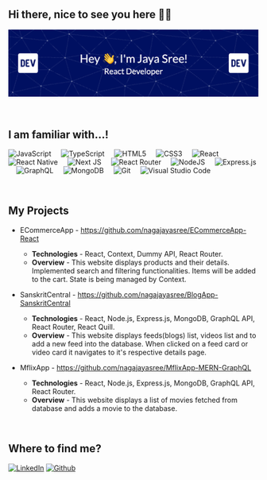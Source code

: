 ## Hi there, nice to see you here 👋😁

<img src='github-header-image (1).png'/>

&nbsp;

## I am familiar with...!

![JavaScript](https://img.shields.io/badge/javascript-%23323330.svg?style=for-the-badge&logo=javascript&logoColor=%23F7DF1E) &nbsp; &nbsp; ![TypeScript](https://img.shields.io/badge/typescript-%23007ACC.svg?style=for-the-badge&logo=typescript&logoColor=white) &nbsp; &nbsp; ![HTML5](https://img.shields.io/badge/html5-%23E34F26.svg?style=for-the-badge&logo=html5&logoColor=white) &nbsp; &nbsp; ![CSS3](https://img.shields.io/badge/css3-%231572B6.svg?style=for-the-badge&logo=css3&logoColor=white) &nbsp; &nbsp; ![React](https://img.shields.io/badge/react-%2320232a.svg?style=for-the-badge&logo=react&logoColor=%2361DAFB) &nbsp; &nbsp; ![React Native](https://img.shields.io/badge/react_native-%2320232a.svg?style=for-the-badge&logo=react&logoColor=%2361DAFB) &nbsp;
&nbsp; ![Next JS](https://img.shields.io/badge/Next-black?style=for-the-badge&logo=next.js&logoColor=white) &nbsp; &nbsp; ![React Router](https://img.shields.io/badge/React_Router-CA4245?style=for-the-badge&logo=react-router&logoColor=white) &nbsp; &nbsp; ![NodeJS](https://img.shields.io/badge/node.js-6DA55F?style=for-the-badge&logo=node.js&logoColor=white) &nbsp; &nbsp; ![Express.js](https://img.shields.io/badge/express.js-%23404d59.svg?style=for-the-badge&logo=express&logoColor=%2361DAFB) &nbsp; &nbsp; ![GraphQL](https://img.shields.io/badge/-GraphQL-E10098?style=for-the-badge&logo=graphql&logoColor=white) &nbsp; &nbsp; ![MongoDB](https://img.shields.io/badge/MongoDB-%234ea94b.svg?style=for-the-badge&logo=mongodb&logoColor=white) &nbsp; &nbsp; ![Git](https://img.shields.io/badge/git-%23F05033.svg?style=for-the-badge&logo=git&logoColor=white) &nbsp; &nbsp; ![Visual Studio Code](https://img.shields.io/badge/Visual%20Studio%20Code-0078d7.svg?style=for-the-badge&logo=visual-studio-code&logoColor=white) &nbsp;


&nbsp;


## My Projects

- ECommerceApp - https://github.com/nagajayasree/ECommerceApp-React
  - **Technologies** - React, Context, Dummy API, React Router.
  - **Overview** - This website displays products and their details. Implemented search and filtering functionalities. Items will be added to the cart. State is being managed by 
      Context.

- SanskritCentral - https://github.com/nagajayasree/BlogApp-SanskritCentral
  - **Technologies** - React, Node.js, Express.js, MongoDB, GraphQL API, React Router, React Quill.
  - **Overview** - This website displays feeds(blogs) list, videos list and to add a new feed into the database. When clicked on a feed card or video card it navigates to it's 
      respective details page.

- MflixApp - https://github.com/nagajayasree/MflixApp-MERN-GraphQL
  - **Technologies** - React, Node.js, Express.js, MongoDB, GraphQL API, React Router.
  - **Overview** - This website displays a list of movies fetched from database and adds a movie to the database.


&nbsp;


## Where to find me?

<p> <a href="https://www.linkedin.com/in/naga-jaya-sree-mallojjala-b9a638137/" target="_blank"><img alt="LinkedIn" src="https://img.shields.io/badge/linkedin-%230077B5.svg?&style=for-the-badge&logo=linkedin&logoColor=white" /></a> <a href="https://github.com/nagajayasree" target="_blank"><img alt="Github" src="https://img.shields.io/badge/GitHub-%2312100E.svg?&style=for-the-badge&logo=Github&logoColor=white" /></a> <p>


<!--
**nagajayasree/nagajayasree** is a ✨ _special_ ✨ repository because its `README.md` (this file) appears on your GitHub profile.

Here are some ideas to get you started:

- 🔭 I’m currently working on ...
- 🌱 I’m currently learning ...
- 👯 I’m looking to collaborate on ...
- 🤔 I’m looking for help with ...
- 💬 Ask me about ...
- 📫 How to reach me: ...
- 😄 Pronouns: ...
- ⚡ Fun fact: ...
-->
